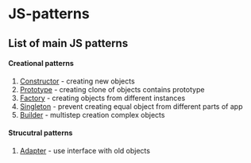 # JS-patterns
## List of main JS patterns
#### Creational patterns
1. [Constructor](https://github.com/efnushtaev/JS-patterns/blob/main/CreationalPatterns/Constructor.js) - creating new objects
2. [Prototype](https://github.com/efnushtaev/JS-patterns/blob/main/CreationalPatterns/Prototype.js) - creating clone of objects contains prototype
3. [Factory](https://github.com/efnushtaev/JS-patterns/blob/main/CreationalPatterns/Factory.js) - creating objects from different instances
4. [Singleton](https://github.com/efnushtaev/JS-patterns/blob/main/CreationalPatterns/Singleton.js) - prevent creating equal object from different parts of app
5. [Builder](https://github.com/efnushtaev/JS-patterns/blob/main/CreationalPatterns/Builder.js) - multistep creation complex objects

#### Strucutral patterns
1. [Adapter](https://github.com/efnushtaev/JS-patterns/blob/main/StructuralPatterns/Adapter.js) - use interface with old objects
